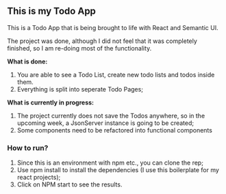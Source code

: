 ## This is my Todo App

This is a Todo App that is being brought to life with React and Semantic UI.

The project was done, although I did not feel that it was completely finished, so I am re-doing most of the functionality.

**What is done:**
1. You are able to see a Todo List, create new todo lists and todos inside them. 
1. Everything is split into seperate Todo Pages;

**What is currently in progress:**
1. The project currently does not save the Todos anywhere, so in the upcoming week, a JsonServer instance is going to be created;
1. Some components need to be refactored into functional components

### How to run?
1) Since this is an environment with npm etc., you can clone the rep;
2) Use npm install to install the dependencies (I use this boilerplate for my react projects);
3) Click on NPM start to see the results.


